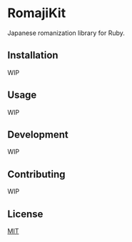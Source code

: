 # RomajiKit

Japanese romanization library for Ruby.

## Installation

WIP

## Usage

WIP

## Development

WIP

## Contributing

WIP

## License

[MIT](LICENSE.txt)
